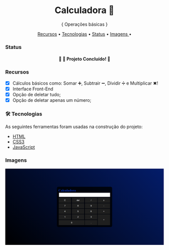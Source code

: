 <h1 align="center"> Calculadora 📐 </h1>
<p align="center"> { Operações básicas }</p>

<p align="center">
 <a href="#recursos">Recursos</a> •
 <a href="#tecnologias">Tecnologias</a> • 
 <a href="#status">Status</a> • 
 <a href=#imagens"> Imagens </a> • 
</p>


### Status


<h4 align="center"> 
	🎯  🚀 Projeto Concluído! 🎯
</h4>


### Recursos

- [x] Cálculos básicos como: Somar ➕, Subtrair ➖, Dividir ➗ e Multiplicar ✖!
- [x] Interface Front-End
- [x] Opção de deletar tudo;
- [x] Opção de deletar apenas um número;

### 🛠 Tecnologias

As seguintes ferramentas foram usadas na construção do projeto:

- [HTML](https://pt.wikipedia.org/wiki/HTML/)
- [CSS3](https://pt.wikipedia.org/wiki/CSS3/)
- [JavaScript](https://www.javascript.com/)

### Imagens

![Screenshot](/prints/home.png)

